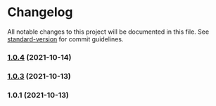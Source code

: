 # Changelog

All notable changes to this project will be documented in this file. See [standard-version](https://github.com/conventional-changelog/standard-version) for commit guidelines.

### [1.0.4](https://github.com/Greenroom-Robotics/GSW-node/compare/v1.0.3...v1.0.4) (2021-10-14)

### [1.0.3](https://github.com/Greenroom-Robotics/GSW-node/compare/v1.0.1...v1.0.3) (2021-10-13)

### 1.0.1 (2021-10-13)
